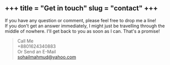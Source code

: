 +++
title = "Get in touch"
slug = "contact"
+++
---
If you have any question or comment, please feel free to drop me a line!  
If you don't get an answer immediately, I might just be travelling through the middle of nowhere. I'll get back to you as soon as I can. That's a promise!

> Call Me  
> +8801624340883  
> Or Send an E-Mail  
> <sohailmahmud@yahoo.com>